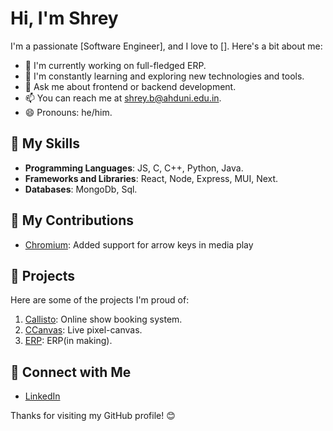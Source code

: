# Hi, I'm Shrey


I'm a passionate [Software Engineer], and I love to []. Here's a bit about me:

- 🔭 I'm currently working on full-fledged ERP.
- 🌱 I'm constantly learning and exploring new technologies and tools.
- 💬 Ask me about frontend or backend development.
- 📫 You can reach me at shrey.b@ahduni.edu.in.
- 😄 Pronouns: he/him.

## 🚀 My Skills

- **Programming Languages**: JS, C, C++, Python, Java.
- **Frameworks and Libraries**: React, Node, Express, MUI, Next.
- **Databases**: MongoDb, Sql.

## 🌟 My Contributions

- [Chromium](https://chromium-review.googlesource.com/c/chromium/src/+/4881903): Added support for arrow keys in media play

## 🌟 Projects

Here are some of the projects I'm proud of:

1. [Callisto](https://github.com/malay44/Callisto): Online show booking system.
2. [CCanvas](https://github.com/Shreypatel13ll/CCanvas): Live pixel-canvas.
3. [ERP](https://github.com/Shreypatel13ll/ERP): ERP(in making).

## 🔗 Connect with Me

- [LinkedIn](https://www.linkedin.com/in/shrey-patel-009168235/)

Thanks for visiting my GitHub profile! 😊
